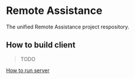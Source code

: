 Remote Assistance
=================

The unified Remote Assistance project respository.


How to build client
-------------------

> TODO


[How to run server](server/README.md)

